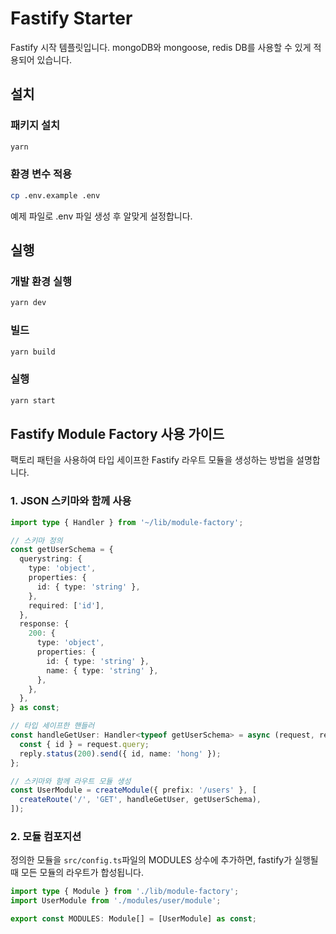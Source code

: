 # Fastify Starter

Fastify 시작 템플릿입니다. mongoDB와 mongoose, redis DB를 사용할 수 있게 적용되어 있습니다.

## 설치

### 패키지 설치

```bash
yarn
```

### 환경 변수 적용

```bash
cp .env.example .env
```

예제 파일로 .env 파일 생성 후 알맞게 설정합니다.

## 실행

### 개발 환경 실행

```bash
yarn dev
```

### 빌드

```bash
yarn build
```

### 실행

```bash
yarn start
```

## Fastify Module Factory 사용 가이드

팩토리 패턴을 사용하여 타입 세이프한 Fastify 라우트 모듈을 생성하는 방법을 설명합니다.

### 1. JSON 스키마와 함께 사용

```typescript
import type { Handler } from '~/lib/module-factory';

// 스키마 정의
const getUserSchema = {
  querystring: {
    type: 'object',
    properties: {
      id: { type: 'string' },
    },
    required: ['id'],
  },
  response: {
    200: {
      type: 'object',
      properties: {
        id: { type: 'string' },
        name: { type: 'string' },
      },
    },
  },
} as const;

// 타입 세이프한 핸들러
const handleGetUser: Handler<typeof getUserSchema> = async (request, reply) => {
  const { id } = request.query;
  reply.status(200).send({ id, name: 'hong' });
};

// 스키마와 함께 라우트 모듈 생성
const UserModule = createModule({ prefix: '/users' }, [
  createRoute('/', 'GET', handleGetUser, getUserSchema),
]);
```

### 2. 모듈 컴포지션

정의한 모듈을 `src/config.ts`파일의 MODULES 상수에 추가하면, fastify가 실행될 때 모든 모듈의 라우트가 합성됩니다.

```typescript
import type { Module } from './lib/module-factory';
import UserModule from './modules/user/module';

export const MODULES: Module[] = [UserModule] as const;
```
